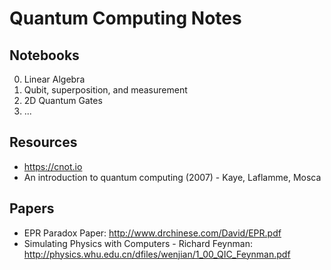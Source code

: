 # Quantum Computing Notes

## Notebooks
0. Linear Algebra
1. Qubit, superposition, and measurement
2. 2D Quantum Gates
3. ...

## Resources
- https://cnot.io
- An introduction to quantum computing (2007) - Kaye, Laflamme, Mosca

## Papers
- EPR Paradox Paper: http://www.drchinese.com/David/EPR.pdf
- Simulating Physics with Computers - Richard Feynman: http://physics.whu.edu.cn/dfiles/wenjian/1_00_QIC_Feynman.pdf

